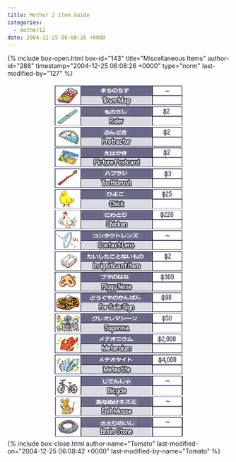```yaml
---
title: Mother 2 Item Guide
categories:
  - mother12
date: 2004-12-25 06:08:26 +0000
---
```

{% include box-open.html box-id="143" title="Miscellaneous Items" author-id="288" timestamp="2004-12-25 06:08:26 +0000" type="norm" last-modified-by="127" %}
<center><img src="miscitems.jpg" /></center>
{% include box-close.html author-name="Tomato" last-modified-on="2004-12-25 06:08:42 +0000" last-modified-by-name="Tomato" %}
